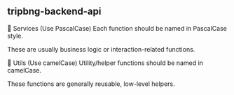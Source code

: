 ## tripbng-backend-api

🔹 Services (Use PascalCase)
Each function should be named in PascalCase style.

These are usually business logic or interaction-related functions.

🔹 Utils (Use camelCase)
Utility/helper functions should be named in camelCase.

These functions are generally reusable, low-level helpers.
